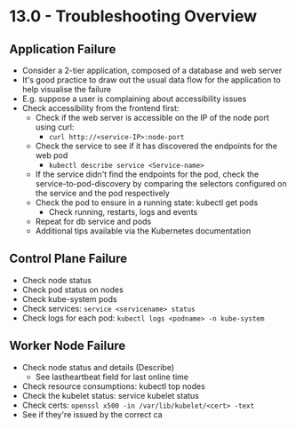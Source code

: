 # 13.0 - Troubleshooting Overview

## Application Failure

- Consider a 2-tier application, composed of a database and web server
- It's good practice to draw out the usual data flow for the application to help visualise
the failure
- E.g. suppose a user is complaining about accessibility issues
- Check accessibility from the frontend first:
  - Check if the web server is accessible on the IP of the node port using curl:
    - `curl http://<service-IP>:node-port`
  - Check the service to see if it has discovered the endpoints for the web pod
    - `kubectl describe service <Service-name>`
  - If the service didn't find the endpoints for the pod, check the
service-to-pod-discovery by comparing the selectors configured on the service and the pod respectively
  - Check the pod to ensure in a running state: kubectl get pods
    - Check running, restarts, logs and events
  - Repeat for db service and pods
  - Additional tips available via the Kubernetes documentation

## Control Plane Failure

- Check node status
- Check pod status on nodes
- Check kube-system pods
- Check services: `service <servicename> status`
- Check logs for each pod: `kubectl logs <podname> -n kube-system`

## Worker Node Failure

- Check node status and details (Describe)
  - See lastheartbeat field for last online time
- Check resource consumptions: kubectl top nodes
- Check the kubelet status: service kubelet status
- Check certs: `openssl x500 -in /var/lib/kubelet/<cert> -text`
- See if they're issued by the correct ca
